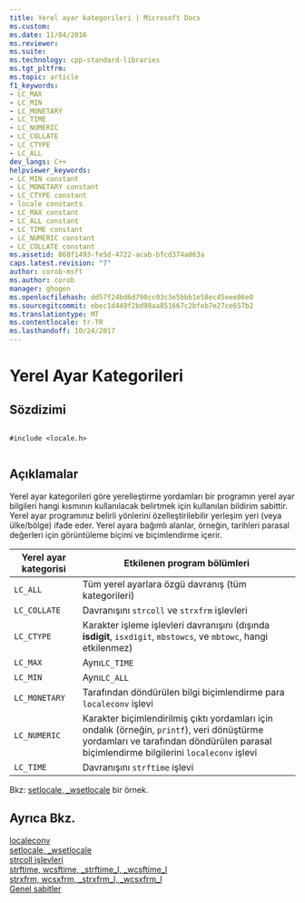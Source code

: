 ```yaml
---
title: Yerel ayar kategorileri | Microsoft Docs
ms.custom: 
ms.date: 11/04/2016
ms.reviewer: 
ms.suite: 
ms.technology: cpp-standard-libraries
ms.tgt_pltfrm: 
ms.topic: article
f1_keywords:
- LC_MAX
- LC_MIN
- LC_MONETARY
- LC_TIME
- LC_NUMERIC
- LC_COLLATE
- LC_CTYPE
- LC_ALL
dev_langs: C++
helpviewer_keywords:
- LC_MIN constant
- LC_MONETARY constant
- LC_CTYPE constant
- locale constants
- LC_MAX constant
- LC_ALL constant
- LC_TIME constant
- LC_NUMERIC constant
- LC_COLLATE constant
ms.assetid: 868f1493-fe5d-4722-acab-bfcd374a063a
caps.latest.revision: "7"
author: corob-msft
ms.author: corob
manager: ghogen
ms.openlocfilehash: dd57f24bd6d790cc03c3e5bbb1e58ec45eee86e0
ms.sourcegitcommit: ebec1d449f2bd98aa851667c2bfeb7e27ce657b2
ms.translationtype: MT
ms.contentlocale: tr-TR
ms.lasthandoff: 10/24/2017
---
```

# <a name="locale-categories"></a>Yerel Ayar Kategorileri
## <a name="syntax"></a>Sözdizimi  
  
```  
  
#include <locale.h>  
  
```  
  
## <a name="remarks"></a>Açıklamalar  
 Yerel ayar kategorileri göre yerelleştirme yordamları bir programın yerel ayar bilgileri hangi kısmının kullanılacak belirtmek için kullanılan bildirim sabittir. Yerel ayar programınız belirli yönlerini özelleştirilebilir yerleşim yeri (veya ülke/bölge) ifade eder. Yerel ayara bağımlı alanlar, örneğin, tarihleri parasal değerleri için görüntüleme biçimi ve biçimlendirme içerir.  
  
|Yerel ayar kategorisi|Etkilenen program bölümleri|  
|---------------------|-------------------------------|  
|`LC_ALL`|Tüm yerel ayarlara özgü davranış (tüm kategorileri)|  
|`LC_COLLATE`|Davranışını `strcoll` ve `strxfrm` işlevleri|  
|`LC_CTYPE`|Karakter işleme işlevleri davranışını (dışında **isdigit**, `isxdigit`, `mbstowcs`, ve `mbtowc`, hangi etkilenmez)|  
|`LC_MAX`|Aynı`LC_TIME`|  
|`LC_MIN`|Aynı`LC_ALL`|  
|`LC_MONETARY`|Tarafından döndürülen bilgi biçimlendirme para `localeconv` işlevi|  
|`LC_NUMERIC`|Karakter biçimlendirilmiş çıktı yordamları için ondalık (örneğin, `printf`), veri dönüştürme yordamları ve tarafından döndürülen parasal biçimlendirme bilgilerini `localeconv` işlevi|  
|`LC_TIME`|Davranışını `strftime` işlevi|  
  
 Bkz: [setlocale, _wsetlocale](../c-runtime-library/reference/setlocale-wsetlocale.md) bir örnek.  
  
## <a name="see-also"></a>Ayrıca Bkz.  
 [localeconv](../c-runtime-library/reference/localeconv.md)   
 [setlocale, _wsetlocale](../c-runtime-library/reference/setlocale-wsetlocale.md)   
 [strcoll işlevleri](../c-runtime-library/strcoll-functions.md)   
 [strftime, wcsftime, _strftime_l, _wcsftime_l](../c-runtime-library/reference/strftime-wcsftime-strftime-l-wcsftime-l.md)   
 [strxfrm, wcsxfrm, _strxfrm_l, _wcsxfrm_l](../c-runtime-library/reference/strxfrm-wcsxfrm-strxfrm-l-wcsxfrm-l.md)   
 [Genel sabitler](../c-runtime-library/global-constants.md)